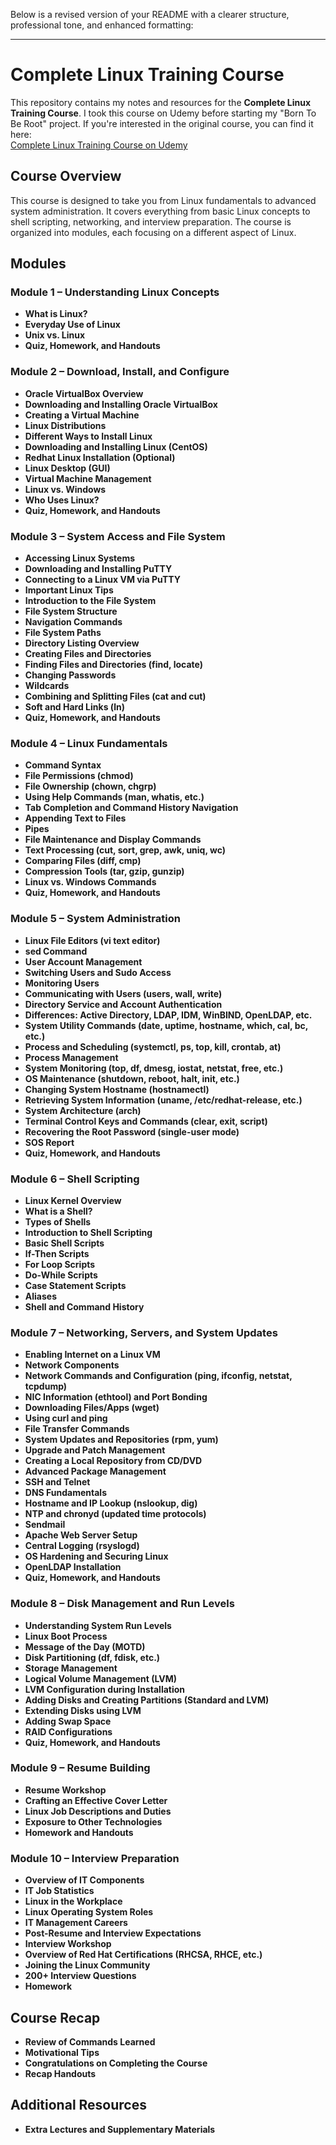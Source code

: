 Below is a revised version of your README with a clearer structure, professional tone, and enhanced formatting:

---

# Complete Linux Training Course

This repository contains my notes and resources for the **Complete Linux Training Course**. I took this course on Udemy before starting my "Born To Be Root" project. If you're interested in the original course, you can find it here:  
[Complete Linux Training Course on Udemy](https://www.udemy.com/course/complete-linux-training-course-to-get-your-dream-it-job/)

## Course Overview

This course is designed to take you from Linux fundamentals to advanced system administration. It covers everything from basic Linux concepts to shell scripting, networking, and interview preparation. The course is organized into modules, each focusing on a different aspect of Linux.

## Modules

### Module 1 – Understanding Linux Concepts
- **What is Linux?**
- **Everyday Use of Linux**
- **Unix vs. Linux**
- **Quiz, Homework, and Handouts**

### Module 2 – Download, Install, and Configure
- **Oracle VirtualBox Overview**
- **Downloading and Installing Oracle VirtualBox**
- **Creating a Virtual Machine**
- **Linux Distributions**
- **Different Ways to Install Linux**
- **Downloading and Installing Linux (CentOS)**
- **Redhat Linux Installation (Optional)**
- **Linux Desktop (GUI)**
- **Virtual Machine Management**
- **Linux vs. Windows**
- **Who Uses Linux?**
- **Quiz, Homework, and Handouts**

### Module 3 – System Access and File System
- **Accessing Linux Systems**
- **Downloading and Installing PuTTY**
- **Connecting to a Linux VM via PuTTY**
- **Important Linux Tips**
- **Introduction to the File System**
- **File System Structure**
- **Navigation Commands**
- **File System Paths**
- **Directory Listing Overview**
- **Creating Files and Directories**
- **Finding Files and Directories (find, locate)**
- **Changing Passwords**
- **Wildcards**
- **Combining and Splitting Files (cat and cut)**
- **Soft and Hard Links (ln)**
- **Quiz, Homework, and Handouts**

### Module 4 – Linux Fundamentals
- **Command Syntax**
- **File Permissions (chmod)**
- **File Ownership (chown, chgrp)**
- **Using Help Commands (man, whatis, etc.)**
- **Tab Completion and Command History Navigation**
- **Appending Text to Files**
- **Pipes**
- **File Maintenance and Display Commands**
- **Text Processing (cut, sort, grep, awk, uniq, wc)**
- **Comparing Files (diff, cmp)**
- **Compression Tools (tar, gzip, gunzip)**
- **Linux vs. Windows Commands**
- **Quiz, Homework, and Handouts**

### Module 5 – System Administration
- **Linux File Editors (vi text editor)**
- **sed Command**
- **User Account Management**
- **Switching Users and Sudo Access**
- **Monitoring Users**
- **Communicating with Users (users, wall, write)**
- **Directory Service and Account Authentication**
- **Differences: Active Directory, LDAP, IDM, WinBIND, OpenLDAP, etc.**
- **System Utility Commands (date, uptime, hostname, which, cal, bc, etc.)**
- **Process and Scheduling (systemctl, ps, top, kill, crontab, at)**
- **Process Management**
- **System Monitoring (top, df, dmesg, iostat, netstat, free, etc.)**
- **OS Maintenance (shutdown, reboot, halt, init, etc.)**
- **Changing System Hostname (hostnamectl)**
- **Retrieving System Information (uname, /etc/redhat-release, etc.)**
- **System Architecture (arch)**
- **Terminal Control Keys and Commands (clear, exit, script)**
- **Recovering the Root Password (single-user mode)**
- **SOS Report**
- **Quiz, Homework, and Handouts**

### Module 6 – Shell Scripting
- **Linux Kernel Overview**
- **What is a Shell?**
- **Types of Shells**
- **Introduction to Shell Scripting**
- **Basic Shell Scripts**
- **If-Then Scripts**
- **For Loop Scripts**
- **Do-While Scripts**
- **Case Statement Scripts**
- **Aliases**
- **Shell and Command History**

### Module 7 – Networking, Servers, and System Updates
- **Enabling Internet on a Linux VM**
- **Network Components**
- **Network Commands and Configuration (ping, ifconfig, netstat, tcpdump)**
- **NIC Information (ethtool) and Port Bonding**
- **Downloading Files/Apps (wget)**
- **Using curl and ping**
- **File Transfer Commands**
- **System Updates and Repositories (rpm, yum)**
- **Upgrade and Patch Management**
- **Creating a Local Repository from CD/DVD**
- **Advanced Package Management**
- **SSH and Telnet**
- **DNS Fundamentals**
- **Hostname and IP Lookup (nslookup, dig)**
- **NTP and chronyd (updated time protocols)**
- **Sendmail**
- **Apache Web Server Setup**
- **Central Logging (rsyslogd)**
- **OS Hardening and Securing Linux**
- **OpenLDAP Installation**
- **Quiz, Homework, and Handouts**

### Module 8 – Disk Management and Run Levels
- **Understanding System Run Levels**
- **Linux Boot Process**
- **Message of the Day (MOTD)**
- **Disk Partitioning (df, fdisk, etc.)**
- **Storage Management**
- **Logical Volume Management (LVM)**
- **LVM Configuration during Installation**
- **Adding Disks and Creating Partitions (Standard and LVM)**
- **Extending Disks using LVM**
- **Adding Swap Space**
- **RAID Configurations**
- **Quiz, Homework, and Handouts**

### Module 9 – Resume Building
- **Resume Workshop**
- **Crafting an Effective Cover Letter**
- **Linux Job Descriptions and Duties**
- **Exposure to Other Technologies**
- **Homework and Handouts**

### Module 10 – Interview Preparation
- **Overview of IT Components**
- **IT Job Statistics**
- **Linux in the Workplace**
- **Linux Operating System Roles**
- **IT Management Careers**
- **Post-Resume and Interview Expectations**
- **Interview Workshop**
- **Overview of Red Hat Certifications (RHCSA, RHCE, etc.)**
- **Joining the Linux Community**
- **200+ Interview Questions**
- **Homework**

## Course Recap
- **Review of Commands Learned**
- **Motivational Tips**
- **Congratulations on Completing the Course**
- **Recap Handouts**

## Additional Resources
- **Extra Lectures and Supplementary Materials**
